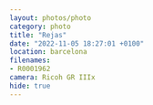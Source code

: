 ```yaml
---
layout: photos/photo
category: photo
title: "Rejas"
date: "2022-11-05 18:27:01 +0100"
location: barcelona
filenames: 
- R0001962
camera: Ricoh GR IIIx
hide: true
---
```

